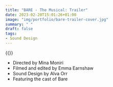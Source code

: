 ```yaml
---
title: "BARE - The Musical: Trailer"
date: 2023-02-20T15:01:26+01:00
image: "img/portfolio/bare-trailer-cover.jpg"
summary: " "
draft: false
tags:
- Sound Design
---
```




{{<youtube id="6Z5tL0WdVpk">}}



- Directed by Mina Moniri
- Filmed and edited by Emma Earnshaw
- Sound Design by Alva Orr
- Featuring the cast of Bare
